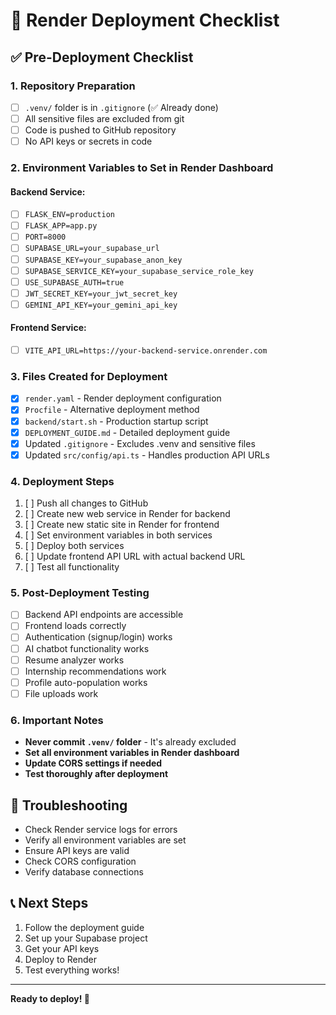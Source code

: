 # 🚀 Render Deployment Checklist

## ✅ Pre-Deployment Checklist

### 1. Repository Preparation
- [ ] `.venv/` folder is in `.gitignore` (✅ Already done)
- [ ] All sensitive files are excluded from git
- [ ] Code is pushed to GitHub repository
- [ ] No API keys or secrets in code

### 2. Environment Variables to Set in Render Dashboard

#### Backend Service:
- [ ] `FLASK_ENV=production`
- [ ] `FLASK_APP=app.py`
- [ ] `PORT=8000`
- [ ] `SUPABASE_URL=your_supabase_url`
- [ ] `SUPABASE_KEY=your_supabase_anon_key`
- [ ] `SUPABASE_SERVICE_KEY=your_supabase_service_role_key`
- [ ] `USE_SUPABASE_AUTH=true`
- [ ] `JWT_SECRET_KEY=your_jwt_secret_key`
- [ ] `GEMINI_API_KEY=your_gemini_api_key`

#### Frontend Service:
- [ ] `VITE_API_URL=https://your-backend-service.onrender.com`

### 3. Files Created for Deployment
- [x] `render.yaml` - Render deployment configuration
- [x] `Procfile` - Alternative deployment method
- [x] `backend/start.sh` - Production startup script
- [x] `DEPLOYMENT_GUIDE.md` - Detailed deployment guide
- [x] Updated `.gitignore` - Excludes .venv and sensitive files
- [x] Updated `src/config/api.ts` - Handles production API URLs

### 4. Deployment Steps
1. [ ] Push all changes to GitHub
2. [ ] Create new web service in Render for backend
3. [ ] Create new static site in Render for frontend
4. [ ] Set environment variables in both services
5. [ ] Deploy both services
6. [ ] Update frontend API URL with actual backend URL
7. [ ] Test all functionality

### 5. Post-Deployment Testing
- [ ] Backend API endpoints are accessible
- [ ] Frontend loads correctly
- [ ] Authentication (signup/login) works
- [ ] AI chatbot functionality works
- [ ] Resume analyzer works
- [ ] Internship recommendations work
- [ ] Profile auto-population works
- [ ] File uploads work

### 6. Important Notes
- **Never commit `.venv/` folder** - It's already excluded
- **Set all environment variables in Render dashboard**
- **Update CORS settings if needed**
- **Test thoroughly after deployment**

## 🔧 Troubleshooting
- Check Render service logs for errors
- Verify all environment variables are set
- Ensure API keys are valid
- Check CORS configuration
- Verify database connections

## 📞 Next Steps
1. Follow the deployment guide
2. Set up your Supabase project
3. Get your API keys
4. Deploy to Render
5. Test everything works!

---
**Ready to deploy! 🎉**
